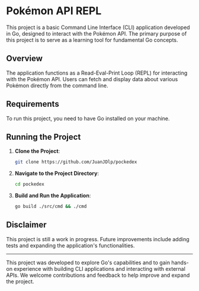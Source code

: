 # Pokémon API REPL

This project is a basic Command Line Interface (CLI) application developed in Go, designed to interact with the Pokémon API. The primary purpose of this project is to serve as a learning tool for fundamental Go concepts.

## Overview

The application functions as a Read-Eval-Print Loop (REPL) for interacting with the Pokémon API. Users can fetch and display data about various Pokémon directly from the command line.

## Requirements

To run this project, you need to have Go installed on your machine.

## Running the Project

1. **Clone the Project**:
    ```bash
    git clone https://github.com/JuanJDlp/pockedex
    ```

2. **Navigate to the Project Directory**:
    ```bash
    cd pockedex
    ```

3. **Build and Run the Application**:
    ```bash
    go build ./src/cmd && ./cmd
    ```

## Disclaimer

This project is still a work in progress. Future improvements include adding tests and expanding the application's functionalities.

---

This project was developed to explore Go's capabilities and to gain hands-on experience with building CLI applications and interacting with external APIs. We welcome contributions and feedback to help improve and expand the project.

